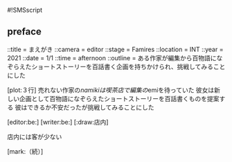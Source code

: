 #!SMSscript

## preface

::title = まえがき
::camera = editor
::stage = Famires
::location = INT
::year = 2021
::date = 1/1
::time = afternoon
::outline = ある作家が編集から百物語になぞらえたショートストーリーを百話書く企画を持ちかけられ、挑戦してみることにした

[plot:３行]
売れない作家の$namikiは喫茶店で編集の$emiを待っていた
彼女は新しい企画として百物語になぞらえたショートストーリーを百話書くものを提案する
彼はできるか不安だったが挑戦してみることにした

[editor:be:]
[writer:be:]
[:draw:店内]

店内には客が少ない

[mark:（続）]

